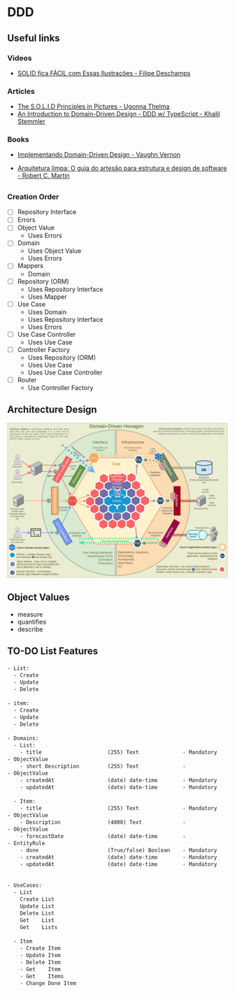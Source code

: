 # DDD

## Useful links

### Videos

- [SOLID fica FÁCIL com Essas Ilustrações - Filipe Deschamps](https://www.youtube.com/watch?v=6SfrO3D4dHM)

### Articles

- [The S.O.L.I.D Principles in Pictures - Ugonna Thelma](https://medium.com/backticks-tildes/the-s-o-l-i-d-principles-in-pictures-b34ce2f1e898)
- [An Introduction to Domain-Driven Design - DDD w/ TypeScript - Khalil Stemmler](https://khalilstemmler.com/articles/domain-driven-design-intro/)

### Books

- [Implementando Domain-Driven Design - Vaughn Vernon](https://www.amazon.com.br/Implementando-Domain-Driven-design-Vernon/dp/8576089521/ref=pd_sbs_sccl_6/144-5534853-6406169?pd_rd_w=OuUf0&pf_rd_p=1eb83ecb-3d38-4c15-9700-c733345d3c82&pf_rd_r=9TZABDK9H0Y2YVMSE9MN&pd_rd_r=d0b15ca6-ffa2-4a2e-9de4-6c0c7bed63cb&pd_rd_wg=xYRSI&pd_rd_i=8576089521&psc=1)

- [Arquitetura limpa: O guia do artesão para estrutura e design de software - Robert C. Martin](https://www.amazon.com.br/Arquitetura-Limpa-Artes%C3%A3o-Estrutura-Software/dp/8550804606/ref=sr_1_1?keywords=arquitetura+limpa&qid=1653314570&s=books&sprefix=arquitetur%2Cstripbooks%2C202&sr=1-1&ufe=app_do%3Aamzn1.fos.6d798eae-cadf-45de-946a-f477d47705b9)

##

### Creation Order

- [ ] Repository Interface
- [ ] Errors
- [ ] Object Value
  - Uses Errors
- [ ] Domain
  - Uses Object Value
  - Uses Errors
- [ ] Mappers
  - Domain
- [ ] Repository (ORM)
  - Uses Repository Interface
  - Uses Mapper
- [ ] Use Case
  - Uses Domain
  - Uses Repository Interface
  - Uses Errors
- [ ] Use Case Controller
  - Uses Use Case
- [ ] Controller Factory
  - Uses Repository (ORM)
  - Uses Use Case
  - Uses Use Case Controller
- [ ] Router
  - Use Controller Factory

## Architecture Design

![DDD Architecture](/assets/ddd.jpg)

## Object Values 
- measure
- quantifies
- describe

## TO-DO List Features 
```
- List:
  - Create
  - Update
  - Delete

- item:
  - Create
  - Update
  - Delete

- Domains:
  - List:
    - title                     (255) Text              - Mandatory   - ObjectValue
    - short Description         (255) Text              -             - ObjectValue
    - createdAt                 (date) date-time        - Mandatory
    - updatedAt                 (date) date-time        - Mandatory

  - Item:
    - title                     (255) Text              - Mandatory   - ObjectValue
    - Description               (4000) Text             -             - ObjectValue
    - forecastDate              (date) date-time        -             - EntityRule
    - done                      (True/false) Boolean    - Mandatory
    - createdAt                 (date) date-time        - Mandatory
    - updatedAt                 (date) date-time        - Mandatory


- UseCases:
  - List
    Create List
    Update List
    Delete List
    Get    List
    Get    Lists

  - Item
    - Create Item
    - Update Item
    - Delete Item 
    - Get    Item
    - Get    Items
    - Change Done Item
```
